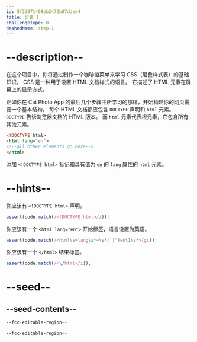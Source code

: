 ```yaml
---
id: 5f33071498eb2472b87ddee4
title: 步骤 1
challengeType: 0
dashedName: step-1
---
```


# --description--

在这个项目中，你将通过制作一个咖啡馆菜单来学习 CSS（层叠样式表）的基础知识。 CSS 是一种用于设置 HTML 文档样式的语言。 它描述了 HTML 元素在屏幕上的显示方式。

正如你在 Cat Photo App 的最后几个步骤中所学习的那样，开始构建你的网页需要一个基本结构。 每个 HTML 文档都应包含 `DOCTYPE` 声明和 `html` 元素。 `DOCTYPE` 告诉浏览器文档的 HTML 版本。 而 `html` 元素代表根元素，它包含所有其他元素。

```html
<!DOCTYPE html>
<html lang="en">
<!--all other elements go here-->
</html>
```

添加 `<!DOCTYPE html>` 标记和具有值为 `en` 的 `lang` 属性的 `html` 元素。

# --hints--

你应该有 `<!DOCTYPE html>` 声明。

```js
assert(code.match(/<!DOCTYPE html>/i));
```

你应该有一个 `<html lang="en">` 开始标签，语言设置为英语。

```js
assert(code.match(/<html\s+lang\s*=\s*('|")en\1\s*>/gi));
```

你应该有一个 `</html>` 结束标签。

```js
assert(code.match(/<\/html>/i));
```

# --seed--

## --seed-contents--

```html
--fcc-editable-region--

--fcc-editable-region--

```
